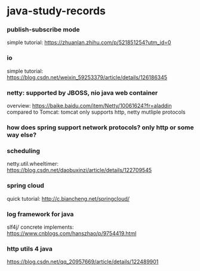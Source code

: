 # java-study-records

### publish-subscribe mode
simple tutorial: https://zhuanlan.zhihu.com/p/521851254?utm_id=0

### io
simple tutorial: https://blog.csdn.net/weixin_59253379/article/details/126186345

### netty: supported by JBOSS, nio java web container
overview: https://baike.baidu.com/item/Netty/10061624?fr=aladdin  
compared to Tomcat: tomcat only supports http, netty mutliple protocols

### how does spring support network protocols? only http or some way else?

### scheduling 
netty.util.wheeltimer: https://blog.csdn.net/daobuxinzi/article/details/122709545

### spring cloud
quick tutorial: http://c.biancheng.net/springcloud/

### log framework for java
slf4j/ concrete implements: https://www.cnblogs.com/hanszhao/p/9754419.html

### http utils 4 java
https://blog.csdn.net/qq_20957669/article/details/122489901
